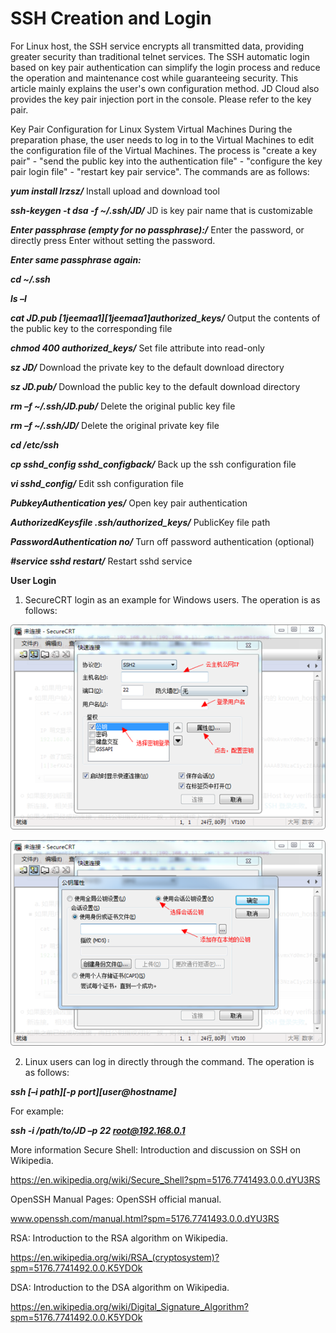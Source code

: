 # SSH Creation and Login
For Linux host, the SSH service encrypts all transmitted data, providing greater security than traditional telnet services. The SSH automatic login based on key pair authentication can simplify the login process and reduce the operation and maintenance cost while guaranteeing security. This article mainly explains the user's own configuration method. JD Cloud also provides the key pair injection port in the console. Please refer to the key pair.

Key Pair Configuration for Linux System Virtual Machines
During the preparation phase, the user needs to log in to the Virtual Machines to edit the configuration file of the Virtual Machines. The process is "create a key pair" - "send the public key into the authentication file" - "configure the key pair login file" - "restart key pair service". The commands are as follows:

***yum install lrzsz/*** Install upload and download tool

***ssh-keygen -t dsa -f ~/.ssh/JD/*** JD is key pair name that is customizable

***Enter passphrase (empty for no passphrase):/*** Enter the password, or directly press Enter without setting the password.

***Enter same passphrase again:***

***cd ~/.ssh***

***ls –l***

***cat JD.pub [1jeemaa1][1jeemaa1]authorized_keys/*** Output the contents of the public key to the corresponding file

***chmod 400 authorized_keys/*** Set file attribute into read-only

***sz JD/*** Download the private key to the default download directory

***sz JD.pub/*** Download the public key to the default download directory

***rm –f ~/.ssh/JD.pub/*** Delete the original public key file

***rm –f ~/.ssh/JD/*** Delete the original private key file

***cd /etc/ssh***

***cp sshd_config sshd_configback/*** Back up the ssh configuration file

***vi sshd_config/*** Edit ssh configuration file

***PubkeyAuthentication yes/*** Open key pair authentication

***AuthorizedKeysfile .ssh/authorized_keys/*** PublicKey file path

***PasswordAuthentication no/*** Turn off password authentication (optional)

***#service sshd restart/*** Restart sshd service

**User Login**

1. SecureCRT login as an example for Windows users. The operation is as follows:

![](https://github.com/jdcloudcom/cn/blob/edit/image/Elastic-Compute/Virtual-Machine/Linux/SSH%E5%88%9B%E5%BB%BA%E5%92%8C%E7%99%BB%E5%BD%9501.png)

![](https://github.com/jdcloudcom/cn/blob/edit/image/Elastic-Compute/Virtual-Machine/Linux/SSH%E5%88%9B%E5%BB%BA%E5%92%8C%E7%99%BB%E5%BD%9502.png)

2. Linux users can log in directly through the command. The operation is as follows:

***ssh [–i path][-p port][user@hostname]***

For example:

***ssh -i /path/to/JD –p 22 root@192.168.0.1***

More information
Secure Shell: Introduction and discussion on SSH on Wikipedia.

https://en.wikipedia.org/wiki/Secure_Shell?spm=5176.7741493.0.0.dYU3RS

OpenSSH Manual Pages: OpenSSH official manual.

www.openssh.com/manual.html?spm=5176.7741493.0.0.dYU3RS

RSA: Introduction to the RSA algorithm on Wikipedia. 

https://en.wikipedia.org/wiki/RSA_(cryptosystem)?spm=5176.7741492.0.0.K5YDOk

DSA: Introduction to the DSA algorithm on Wikipedia.

https://en.wikipedia.org/wiki/Digital_Signature_Algorithm?spm=5176.7741492.0.0.K5YDOk
